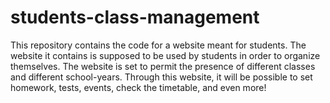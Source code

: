 # students-class-management
This repository contains the code for a website meant for students.
The website it contains is supposed to be used by students in order to organize themselves.
The website is set to permit the presence of different classes and different school-years.
Through this website, it will be possible to set homework, tests, events, check the timetable, and even more!
